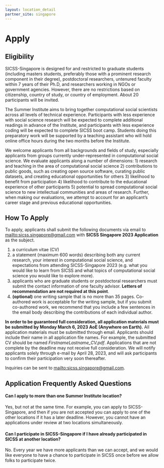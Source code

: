 ```yaml
---
layout: location_detail
partner_site: singapore 
---
```


# Apply

## Eligibility

SICSS-Singapore is designed for and restricted to graduate students (including masters students, preferably those with a prominent research component in their degree), postdoctoral researchers, untenured faculty within 7 years of their Ph.D, and researchers working in NGOs or government agencies. However, there are no restrictions based on citizenship, country of study, or country of employment. About 20 participants will be invited.

The Summer Institute aims to bring together computational social scientists across all levels of technical experience. Participants with less experience with social science research will be expected to complete additional readings in advance of the Institute, and participants with less experience coding will be expected to complete SICSS boot camp. Students doing this preparatory work will be supported by a teaching assistant who will hold online office hours during the two months before the Institute.

We welcome applicants from all backgrounds and fields of study, especially applicants from groups currently under-represented in computational social science. We evaluate applicants along a number of dimensions: 1) research and teaching in the area of computational social science 2) contributions to public goods, such as creating open source software, curating public datasets, and creating educational opportunities for others 3) likelihood to benefit from participation 4) likelihood to contribute to the educational experience of other participants 5) potential to spread computational social science to new intellectual communities and areas of research. Further, when making our evaluations, we attempt to account for an applicant’s career stage and previous educational opportunities.

## How To Apply

To apply, applicants shall submit the following documents via email to <mailto:sicss.singapore@gmail.com> with **SICSS Singapore 2023 Application** as the subject.

1. a curriculum vitae (CV)
2. a statement (maximum 600 words) describing both any current research, your interest in computational social science, and expectations from attending SICSS-Singapore 2023 (e.g. what you would like to learn from SICSS and what topics of computational social science you would like to explore more). 
3. applicants who are graduate students or postdoctoral researchers must submit the contact information of one faculty advisor. **Letters of recommendation are not required at this point**.
4. **(optional)** one writing sample that is no more than 35 pages. Co-authored work is acceptable for the writing sample, but if you submit co-authored work, we recommend that you include a few sentences in the email body describing the contributions of each individual author.



**In order to be guaranteed full consideration, all application materials must be submitted by Monday March 6, 2023 AoE (Anywhere on Earth).** All application materials must be submitted through email. Applicants should include their name in all application file names. For example, the submitted CV should be named *FirstnameLastname_CV.pdf*. Applications that are not complete by the deadline may not receive full consideration. We will notify applicants solely through e-mail by April 28, 2023, and will ask participants to confirm their participation very soon thereafter.

Inquiries can be sent to <mailto:sicss.singapore@gmail.com>.

## Application Frequently Asked Questions

#### Can I apply to more than one Summer Institute location?

Yes, but not at the same time. For example, you can apply to SICSS-Singapore, and then if you are not accepted you can apply to one of the other locations if it has a later deadline. However, you cannot have an applications under review at two locations simultaneously.

#### Can I participate in SICSS-Singapore if I have already participated in SICSS at another location?

No. Every year we have more applicants than we can accept, and we would like everyone to have a chance to participate in SICSS once before we allow folks to participate twice.
